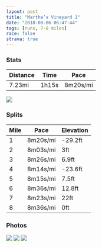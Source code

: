 ```yaml
---
layout: post
title: "Martha’s Vineyard 1"
date: "2018-08-06 06:47:44"
tags: [runs, 7-8 miles]
race: false
strava: true
---
```


### Stats

| Distance | Time | Pace |
|----------|------|------|
|7.23mi|1h15s|8m20s/mi|

<img src='https://maps.googleapis.com/maps/api/staticmap?maptype=roadmap&path=enc:iaq{FpenmLMqJmGoUsV{j@mJuKeLgHaSwi@kIi@uBtAbRhZaDjFpCfHb@rN|CnDeIhl@mJjPmC`Ly\b`@{m@rJyHpNpDwI`DiCvn@sLrXw]lBg@`BeJxKcRvOce@rOdHzOgB~J|PtKh]lBvZ?iF&key=AIzaSyC1MId7bFpkLXNAaYhBSTb8jLyiSqzbDtM&size=800x800&markers=color:yellow|label:S|41.38021,-70.52905&markers=color:green|label:F|41.379800000000024,-70.52990999999996'>

### Splits

| Mile | Pace | Elevation |
|------|------|-----------|
|1|8m20s/mi|-29.2ft|
|2|8m03s/mi|3ft|
|3|8m26s/mi|6.9ft|
|4|8m14s/mi|-23.6ft|
|5|8m15s/mi|7.5ft|
|6|8m36s/mi|12.8ft|
|7|8m23s/mi|22ft|
|8|8m36s/mi|0ft|

### Photos
<img src='https://dgtzuqphqg23d.cloudfront.net/9I4SubyOVacdty4CYm0PRJMp2rliS7w00MONrzaWQ-E-768x576.jpg'>

<img src='https://dgtzuqphqg23d.cloudfront.net/U_UkvdaS0ghQursA9_WRYsQWSCKQSZwxeaThVdoSPbg-768x576.jpg'>

<img src='https://dgtzuqphqg23d.cloudfront.net/zoHR1r8E750vBqEXLblgPztkwDczLbJJTemNXpEX_JU-768x575.jpg'>
